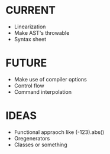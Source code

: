 # CURRENT
- Linearization
- Make AST's throwable
- Syntax sheet
# FUTURE
- Make use of compiler options
- Control flow
- Command interpolation
# IDEAS
- Functional appraoch like (-123).abs()
- Oregenerators
- Classes or something